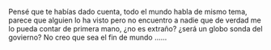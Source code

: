 Pensé que te habías dado cuenta, todo el mundo habla de mismo tema, parece que alguien lo ha visto pero no encuentro a nadie que de verdad me lo pueda contar de primera mano, ¿no es extraño? ¿será un globo sonda del govierno? No creo que sea el fin de mundo ......